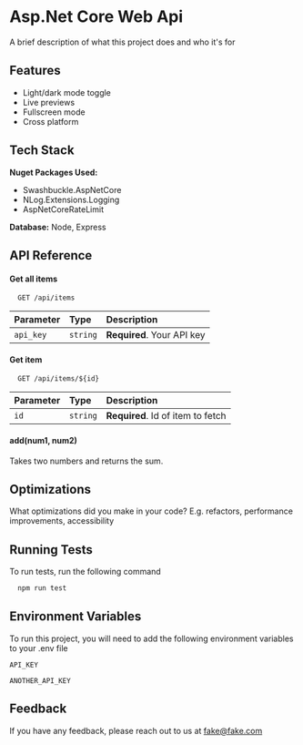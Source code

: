 
# Asp.Net Core Web Api

A brief description of what this project does and who it's for


## Features

- Light/dark mode toggle
- Live previews
- Fullscreen mode
- Cross platform


## Tech Stack

**Nuget Packages Used:**  
- Swashbuckle.AspNetCore  
- NLog.Extensions.Logging  
- AspNetCoreRateLimit

**Database:** Node, Express


## API Reference

#### Get all items

```http
  GET /api/items
```

| Parameter | Type     | Description                |
| :-------- | :------- | :------------------------- |
| `api_key` | `string` | **Required**. Your API key |

#### Get item

```http
  GET /api/items/${id}
```

| Parameter | Type     | Description                       |
| :-------- | :------- | :-------------------------------- |
| `id`      | `string` | **Required**. Id of item to fetch |

#### add(num1, num2)

Takes two numbers and returns the sum.


## Optimizations

What optimizations did you make in your code? E.g. refactors, performance improvements, accessibility


## Running Tests

To run tests, run the following command

```bash
  npm run test
```


## Environment Variables

To run this project, you will need to add the following environment variables to your .env file

`API_KEY`

`ANOTHER_API_KEY`


## Feedback

If you have any feedback, please reach out to us at fake@fake.com

